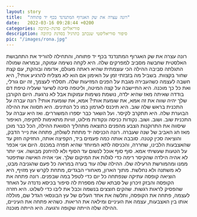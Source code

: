 ```yaml
---
layout: story
title:  "רונה עצרה את שק האגרוף המתנדנד בכף יד פתוחה"
date:   2022-03-16 09:28:44 +0200
categories: סוריאליזם סדנת-כתיבה
description: סיפור סוריאליסטי שנכתב כתרגיל בסדנת כתיבה
pic: "/images/rona.jpg"
---
```


רונה עצרה את שק האגרוף המתנדנד בכף יד פתוחה, והתחילה להוריד את התחבושת האלסטית שחבשה מסביב למפרקים שלה. היא לקחה נשימה עמוקה, ובמראה שמולה התגלתה סביבה ההילה הכי עוצמתית שהיא ראתה מעולם, אדומה ובוהקת, עם קצת שחור בקצוות. 
בשביל מה בזבזתי זמן על האימון אם הוא לא מצליח להרגיע אותי?, היא חשבה לעצמה כשהעבירה מגבת על הפנים המזיעות שלה. תסלחי לעצמך, זה יום גורלי, ואת כל כך מוכנה.
היא התיישבה על קצה המיטה, וליטפה סיכה לשיער שעליה טיפת דם בודדה שאיתה מאז שהיא ילדה, נושמת נשימות עמוקות אבל לא נרגעת.
היום הקורבן שלך יהיה שווה את זה אמא, את שומעת אותי? אמא, את שומעת אותי?
רונה עברה על התכנית בראש שלה שוב. היא תיכנס לארמון כמו כל הנתינים. היא תסווה את ההילה הבוערת שלה. היא תתקרב לקיסר. ועל השאר כבר יספרו המשוררים. 
ואז היא עברה על התכנית שוב. ושוב. ושוב. נקודות כניסה ונקודות מילוט, זוויות מתאימות לתקיפה, האיפור שיסווה את התרוקנות הצבע מהפנים כתוצאה מתהליך הסוואת ההילה, הכל כבר מוכן מאז חג האביב של שנה שעברה. 
רונה הכניסה יד מתחת לשולחן, פתחה את נייר הדבק, והוציאה סכין קטנה. סובבה אותה כמה פעמים ביד, הקפיצה אותה, החזיקה חזק עד שהאצבעות הלבינו, שחררה, והכניסה לתא המיוחד שהיא תפרה במכנס. 
היום אני אכפר על הטעות שעשיתי אמא. סוף סוף אוכל לנשום עד הסוף ולא להיחנק מבושה. אני יותר לא אהיה הילדה שהקיסר רימה כדי לגלות את המיקום שלך. אני אהיה האישה שתיפטר ממנו ומהמורשת הרעילה שלו.
ההילה שלה עוד בערה במראה כל פעם שהגניבה מבט, לא משתנה ולא נחלשת. 
מתוך הארון, מאחורי הבגדים, מתחת לקרש עץ מזויף, היא הוציאה קופסה עתיקה שנפתחה כל יום כדי לטפל במה שבפנים.
רונה פתחה את הקופסה והבזק זיכרון של סבתא שלה מספרת לה סיפור בכיסא נדנדה על האחד שהפסיק לראות רגשות. שהקים חוצצים בנשמה וכבל את ליבו כדי לשלוט.
היא חזרה לעצמה, פתחה את הקופסה, ותלשה את אחד העלים של עץ הבונסאי הגדל שם, מוללה אותו בין האצבעות, עצמה את העיניים ומילאה את הריאות.
כשהיא פתחה את העיניים, ההילה שלה הייתה שקופה ורגועה.
היא הייתה מוכנה.


